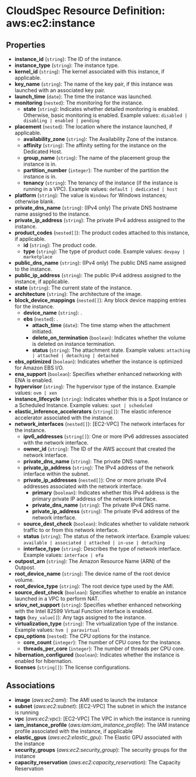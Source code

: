# CloudSpec Resource Definition: aws:ec2:instance


## Properties

* **instance_id**
(`string`):
The ID of the instance.
* **instance_type**
(`string`):
The instance type.
* **kernel_id**
(`string`):
The kernel associated with this instance, if applicable.
* **key_name**
(`string`):
The name of the key pair, if this instance was launched with an associated key pair.
* **launch_time**
(`date`):
The time the instance was launched.
* **monitoring**
(`nested`):
The monitoring for the instance.
    * **state**
(`string`):
Indicates whether detailed monitoring is enabled. Otherwise, basic monitoring is enabled.
Example values: `disabled | disabling | enabled | pending`
* **placement**
(`nested`):
The location where the instance launched, if applicable.
    * **availability_zone**
(`string`):
The Availability Zone of the instance.
    * **affinity**
(`string`):
The affinity setting for the instance on the Dedicated Host.
    * **group_name**
(`string`):
The name of the placement group the instance is in.
    * **partition_number**
(`integer`):
The number of the partition the instance is in.
    * **tenancy**
(`string`):
The tenancy of the instance (if the instance is running in a VPC).
Example values: `default | dedicated | host`
* **platform**
(`string`):
The value is `Windows` for Windows instances; otherwise blank.
* **private_dns_name**
(`string`):
(IPv4 only) The private DNS hostname name assigned to the instance.
* **private_ip_address**
(`string`):
The private IPv4 address assigned to the instance.
* **product_codes**
(`nested[]`):
The product codes attached to this instance, if applicable.
    * **id**
(`string`):
The product code.
    * **type**
(`string`):
The type of product code.
Example values: `devpay | marketplace`
* **public_dns_name**
(`string`):
(IPv4 only) The public DNS name assigned to the instance.
* **public_ip_address**
(`string`):
The public IPv4 address assigned to the instance, if applicable.
* **state**
(`string`):
The current state of the instance.
* **architecture**
(`string`):
The architecture of the image.
* **block_device_mappings**
(`nested[]`):
Any block device mapping entries for the instance.
    * **device_name**
(`string`):
.
    * **ebs**
(`nested`):
.
        * **attach_time**
(`date`):
The time stamp when the attachment initiated.
        * **delete_on_termination**
(`boolean`):
Indicates whether the volume is deleted on instance termination.
        * **status**
(`string`):
The attachment state.
Example values: `attaching | attached | detaching | detached`
* **ebs_optimized**
(`boolean`):
Indicates whether the instance is optimized for Amazon EBS I/O.
* **ena_support**
(`boolean`):
Specifies whether enhanced networking with ENA is enabled.
* **hypervisor**
(`string`):
The hypervisor type of the instance.
Example values: `ovm | xen`
* **instance_lifecycle**
(`string`):
Indicates whether this is a Spot Instance or a Scheduled Instance.
Example values: `spot | scheduled`
* **elastic_inference_accelerators**
(`string[]`):
The elastic inference accelerator associated with the instance.
* **network_interfaces**
(`nested[]`):
[EC2-VPC] The network interfaces for the instance.
    * **ipv6_addresses**
(`string[]`):
One or more IPv6 addresses associated with the network interface.
    * **owner_id**
(`string`):
The ID of the AWS account that created the network interface.
    * **private_dns_name**
(`string`):
The private DNS name.
    * **private_ip_address**
(`string`):
The IPv4 address of the network interface within the subnet.
    * **private_ip_addresses**
(`nested[]`):
One or more private IPv4 addresses associated with the network interface.
        * **primary**
(`boolean`):
Indicates whether this IPv4 address is the primary private IP address of the network interface.
        * **private_dns_name**
(`string`):
The private IPv4 DNS name.
        * **private_ip_address**
(`string`):
The private IPv4 address of the network interface.
    * **source_dest_check**
(`boolean`):
Indicates whether to validate network traffic to or from this network interface.
    * **status**
(`string`):
The status of the network interface.
Example values: `available | associated | attached | in-use | detaching`
    * **interface_type**
(`string`):
Describes the type of network interface.
Example values: `interface | efa`
* **outpost_arn**
(`string`):
The Amazon Resource Name (ARN) of the Outpost.
* **root_device_name**
(`string`):
The device name of the root device volume.
* **root_device_type**
(`string`):
The root device type used by the AMI.
* **source_dest_check**
(`boolean`):
Specifies whether to enable an instance launched in a VPC to perform NAT.
* **sriov_net_support**
(`string`):
Specifies whether enhanced networking with the Intel 82599 Virtual Function interface is enabled.
* **tags**
(`key_value[]`):
Any tags assigned to the instance.
* **virtualization_type**
(`string`):
The virtualization type of the instance.
Example values: `hvm | paravirtual`
* **cpu_options**
(`nested`):
The CPU options for the instance.
    * **core_count**
(`integer`):
The number of CPU cores for the instance.
    * **threads_per_core**
(`integer`):
The number of threads per CPU core.
* **hibernation_configured**
(`boolean`):
Indicates whether the instance is enabled for hibernation.
* **licenses**
(`string[]`):
The license configurations.

## Associations

* **image**
(*aws:ec2:ami*):
The AMI used to launch the instance
* **subnet**
(*aws:ec2:subnet*):
[EC2-VPC] The subnet in which the instance is running
* **vpc**
(*aws:ec2:vpc*):
[EC2-VPC] The VPC in which the instance is running
* **iam_instance_profile**
(*aws:iam:iam_instance_profile*):
The IAM instance profile associated with the instance, if applicable
* **elastic_gpus**
(*aws:ec2:elastic_gpu*):
The Elastic GPU associated with the instance
* **security_groups**
(*aws:ec2:security_group*):
The security groups for the instance
* **capacity_reservation**
(*aws:ec2:capacity_reservation*):
The Capacity Reservation
